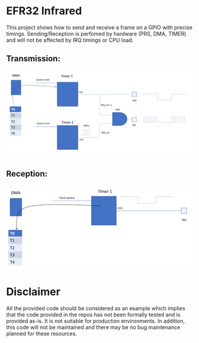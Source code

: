 # EFR32 Infrared

This project shows how to send and receive a frame on a GPIO with precise timings. Sending/Reception is perfomed by hardware (PRS, DMA, TIMER) and will not be affected by IRQ timings or CPU load.

## Transmission: 

![Alt text](ir_send.PNG?raw=true "Optional Title")

## Reception:

![Alt text](ir_receive.PNG?raw=true "Optional Title")

# Disclaimer
All the provided code should be considered as an example which implies that the code provided in the repos has not been formally tested and is provided as-is. It is not suitable for production environments. In addition, this code will not be maintained and there may be no bug maintenance planned for these resources. 
